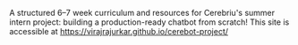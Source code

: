 A structured 6–7 week curriculum and resources for Cerebriu's summer intern project: building a production-ready chatbot from scratch!
This site is accessible at https://virajrajurkar.github.io/cerebot-project/
